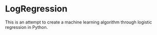 # LogRegression
This is an attempt to create a machine learning algorithm through logistic regression in Python.
